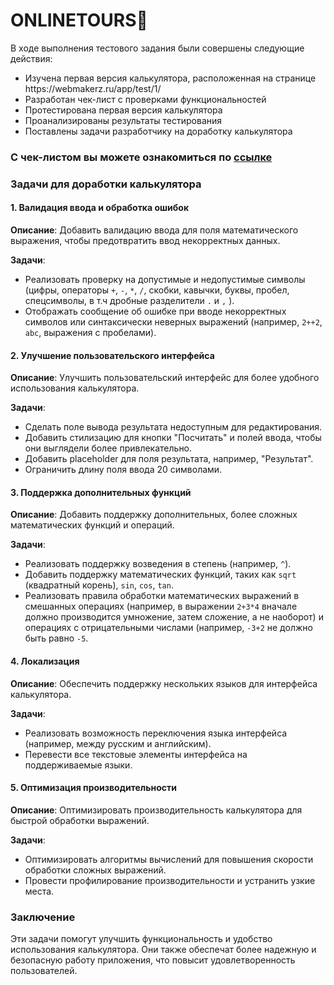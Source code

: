 # ONLINETOURS🌴

В ходе выполнения тестового задания были совершены следующие действия:
<ul>
<li>  Изучена первая версия калькулятора, расположенная на странице https://webmakerz.ru/app/test/1/  </li> 
<li>  Разработан чек-лист с проверками функциональностей  </li> 
<li>  Протестирована первая версия калькулятора  </li> 
<li>  Проанализированы результаты тестирования  </li> 
<li>  Поставлены задачи разработчику на доработку калькулятора  </li> 
</ul>

### С чек-листом вы можете ознакомиться по [ссылке](https://docs.google.com/spreadsheets/d/1MTcLlN_Xu9Nb2whe-SyoSHFKqTFDjFx2_7Sb9ecKm1U/edit?usp=sharing)

### Задачи для доработки калькулятора

#### 1. **Валидация ввода и обработка ошибок**

**Описание**: Добавить валидацию ввода для поля математического выражения, чтобы предотвратить ввод некорректных данных.

**Задачи**:
- Реализовать проверку на допустимые и недопустимые символы (цифры, операторы `+`, `-`, `*`, `/`, скобки, кавычки, буквы, пробел, спецсимволы, в т.ч дробные разделители `.` и `,` ).
- Отображать сообщение об ошибке при вводе некорректных символов или синтаксически неверных выражений (например, `2++2`, `abc`, выражения с пробелами).

#### 2. **Улучшение пользовательского интерфейса**

**Описание**: Улучшить пользовательский интерфейс для более удобного использования калькулятора.

**Задачи**:
- Сделать поле вывода результата недоступным для редактирования.
- Добавить стилизацию для кнопки "Посчитать" и полей ввода, чтобы они выглядели более привлекательно.
- Добавить placeholder для поля результата, например, "Результат".
- Ограничить длину поля ввода 20 символами. 

#### 3. **Поддержка дополнительных функций**

**Описание**: Добавить поддержку дополнительных, более сложных математических функций и операций.

**Задачи**:
- Реализовать поддержку возведения в степень (например, `^`).
- Добавить поддержку математических функций, таких как `sqrt` (квадратный корень), `sin`, `cos`, `tan`.
- Реализовать правила обработки математических выражений в смешанных операциях (например, в выражении `2+3*4` вначале должно производится умножение, затем сложение, а не наоборот) и операциях с отрицательными числами (например, `-3+2` не должно быть равно `-5`.

#### 4. **Локализация**

**Описание**: Обеспечить поддержку нескольких языков для интерфейса калькулятора.

**Задачи**:
- Реализовать возможность переключения языка интерфейса (например, между русским и английским).
- Перевести все текстовые элементы интерфейса на поддерживаемые языки.

#### 5. **Оптимизация производительности**

**Описание**: Оптимизировать производительность калькулятора для быстрой обработки выражений.

**Задачи**:
- Оптимизировать алгоритмы вычислений для повышения скорости обработки сложных выражений.
- Провести профилирование производительности и устранить узкие места.

### Заключение

Эти задачи помогут улучшить функциональность и удобство использования калькулятора. Они также обеспечат более надежную и безопасную работу приложения, что повысит удовлетворенность пользователей.
